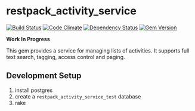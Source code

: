 # restpack_activity_service

[![Build Status](https://travis-ci.org/RestPack/restpack_activity_service.png?branch=master)](https://travis-ci.org/RestPack/restpack_activity_service) [![Code Climate](https://codeclimate.com/github/RestPack/restpack_activity_service.png)](https://codeclimate.com/github/RestPack/restpack_activity_service) [![Dependency Status](https://gemnasium.com/RestPack/restpack_activity_service.png)](https://gemnasium.com/RestPack/restpack_activity_service) [![Gem Version](https://badge.fury.io/rb/restpack_activity_service.png)](http://badge.fury.io/rb/restpack_activity_service)

**Work In Progress**

This gem provides a service for managing lists of activities. It supports full text search, tagging, access control and paging.

## Development Setup

1. install postgres
2. create a `restpack_activity_service_test` database
3. rake
